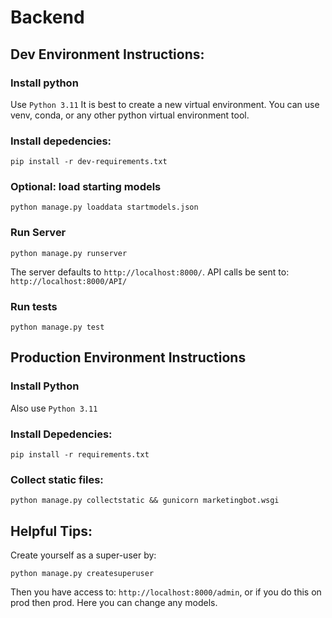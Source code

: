 # Backend

## Dev Environment Instructions:

### Install python

Use `Python 3.11` It is best to create a new virtual environment. You can use venv, conda, or any other python virtual environment tool.

### Install depedencies:

```
pip install -r dev-requirements.txt
```

### Optional: load starting models

```
python manage.py loaddata startmodels.json
```

### Run Server

```
python manage.py runserver
```

The server defaults to `http://localhost:8000/`. API calls be sent to: `http://localhost:8000/API/`

### Run tests

```
python manage.py test
```

## Production Environment Instructions

### Install Python

Also use `Python 3.11`

### Install Depedencies:

```
pip install -r requirements.txt
```

### Collect static files:

```
python manage.py collectstatic && gunicorn marketingbot.wsgi
```

## Helpful Tips:

Create yourself as a super-user by:

```
python manage.py createsuperuser
```

Then you have access to: `http://localhost:8000/admin`, or if you do this on prod then prod. Here you can change any models.
